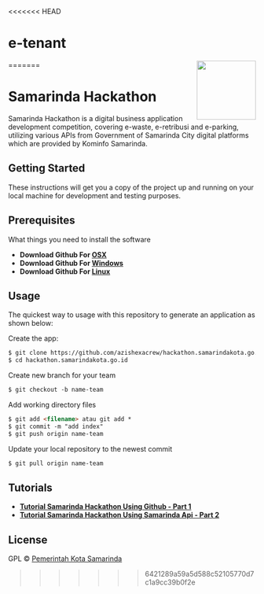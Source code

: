 <<<<<<< HEAD
# e-tenant
=======
<img src="https://hackathon.samarindakota.go.id/img/logo_home.png" align="right" width="120px"/>


# Samarinda Hackathon

Samarinda Hackathon is a digital business application development competition, covering e-waste, e-retribusi and e-parking, utilizing various APIs from Government of Samarinda City digital platforms which are provided by Kominfo Samarinda.

## Getting Started
These instructions will get you a copy of the project up and running on your local machine for development and testing purposes.
## Prerequisites
What things you need to install the software
* **Download Github For [OSX](http://git-scm.com/download/mac)**
* **Download Github For [Windows](https://gitforwindows.org/)**
* **Download Github For [Linux](http://git-scm.com/book/en/Getting-Started-Installing-Git)**

## Usage
The quickest way to usage with this repository to generate an application as shown below:

Create the app:
 ```html
 $ git clone https://github.com/azishexacrew/hackathon.samarindakota.go.id.git    
 $ cd hackathon.samarindakota.go.id
 ```
 
 Create new branch for your team
 ```html
 $ git checkout -b name-team    
 ```
 
 Add working directory files
  ```html
 $ git add <filename> atau git add *
 $ git commit -m "add index"
 $ git push origin name-team
 ```
 
 Update your local repository to the newest commit
  ```html
 $ git pull origin name-team
 ```

## Tutorials
* **[Tutorial Samarinda Hackathon Using Github - Part 1](https://www.youtube.com/watch?v=K7VErwgRclQ)**
* **[Tutorial Samarinda Hackathon Using Samarinda Api - Part 2](https://www.youtube.com/watch?v=7l1CE4Mudlw)**
## License

GPL © [Pemerintah Kota Samarinda](https://samarindakota.go.id)
>>>>>>> 6421289a59a5d588c52105770d7c1a9cc39b0f2e
